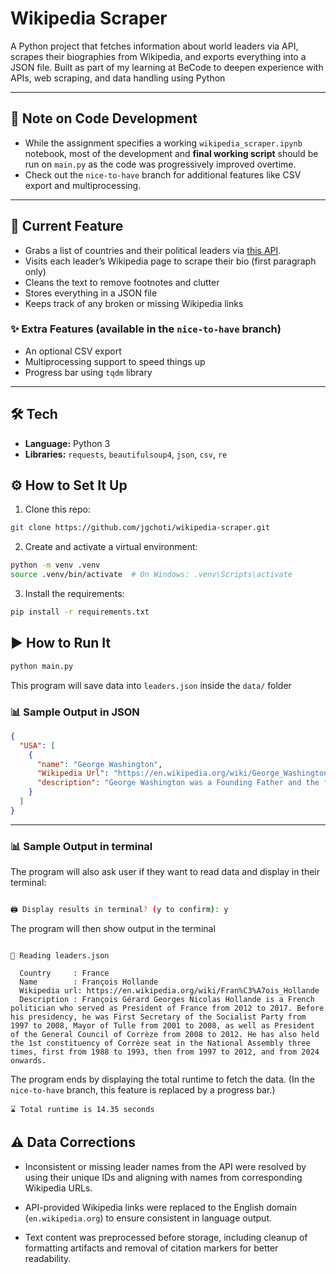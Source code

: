 # Wikipedia Scraper

A Python project that fetches information about world leaders via API, scrapes their biographies from Wikipedia, and exports everything into a JSON file. Built as part of my learning at BeCode to deepen experience with APIs, web scraping, and data handling using Python

---

## 📝 Note on Code Development

- While the assignment specifies a working `wikipedia_scraper.ipynb` notebook, most of the development and **final working script** should be run on `main.py` as the code was progressively improved overtime.
- Check out the `nice-to-have` branch for additional features like CSV export and multiprocessing.

---

## 🚀 Current Feature

- Grabs a list of countries and their political leaders via [this API](https://country-leaders.onrender.com/docs).
- Visits each leader’s Wikipedia page to scrape their bio (first paragraph only)
- Cleans the text to remove footnotes and clutter
- Stores everything in a JSON file
- Keeps track of any broken or missing Wikipedia links

### ✨ Extra Features (available in the `nice-to-have` branch)

- An optional CSV export
- Multiprocessing support to speed things up
- Progress bar using `tqdm` library

---

## 🛠 Tech

- **Language:** Python 3
- **Libraries:** `requests`, `beautifulsoup4`, `json`, `csv`, `re`

## ⚙️ How to Set It Up

1. Clone this repo:

```bash
git clone https://github.com/jgchoti/wikipedia-scraper.git
```

2. Create and activate a virtual environment:

```bash
python -m venv .venv
source .venv/bin/activate  # On Windows: .venv\Scripts\activate
```

3. Install the requirements:

```bash
pip install -r requirements.txt
```

## ▶️ How to Run It

```bash
python main.py
```

This program will save data into `leaders.json` inside the `data/` folder

### 📊 Sample Output in JSON

```json
{
  "USA": [
    {
      "name": "George Washington",
      "Wikipedia Url": "https://en.wikipedia.org/wiki/George_Washington",
      "description": "George Washington was a Founding Father and the first president of the United States, serving from 1789 to 1797. As commander of the Continental Army, Washington led Patriot forces to victory in the American Revolutionary War against the British Empire. He is commonly known as the Father of the Nation for his role in bringing about American independence."
    }
  ]
}
```

---

### 📊 Sample Output in terminal

The program will also ask user if they want to read data and display in their terminal:

```bash

🖨️ Display results in terminal? (y to confirm): y

```

The program will then show output in the terminal

```

📖 Reading leaders.json

  Country     : France
  Name        : François Hollande
  Wikipedia url: https://en.wikipedia.org/wiki/Fran%C3%A7ois_Hollande
  Description : François Gérard Georges Nicolas Hollande is a French politician who served as President of France from 2012 to 2017. Before his presidency, he was First Secretary of the Socialist Party from 1997 to 2008, Mayor of Tulle from 2001 to 2008, as well as President of the General Council of Corrèze from 2008 to 2012. He has also held the 1st constituency of Corrèze seat in the National Assembly three times, first from 1988 to 1993, then from 1997 to 2012, and from 2024 onwards.

```

The program ends by displaying the total runtime to fetch the data.
(In the `nice-to-have` branch, this feature is replaced by a progress bar.)

```
⌛️ Total runtime is 14.35 seconds
```

## ⚠️ Data Corrections

- Inconsistent or missing leader names from the API were resolved by using their unique IDs and aligning with names from corresponding Wikipedia URLs.

- API-provided Wikipedia links were replaced to the English domain (`en.wikipedia.org`) to ensure consistent in language output.

- Text content was preprocessed before storage, including cleanup of formatting artifacts and removal of citation markers for better readability.
